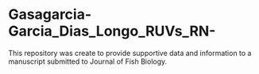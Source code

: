 # Gasagarcia-Garcia_Dias_Longo_RUVs_RN-
This repository was create to provide supportive data and information to a manuscript submitted to Journal of Fish Biology.
